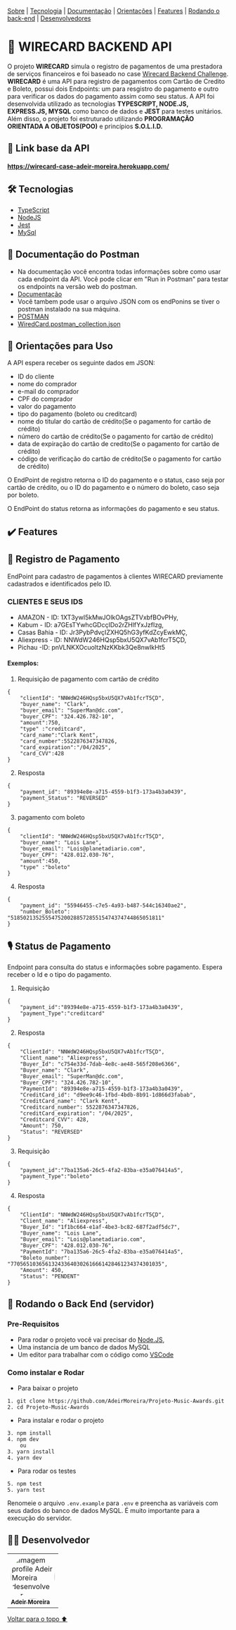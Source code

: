 <p>
<a href="#sobre">Sobre</a> |
<a href="#tecnologia">Tecnologia</a> |
<a href="#documentação">Documentação</a> |
<a href="#orientacoes">Orientações</a> |
<a href="#features">Features</a> |
 <a href="#back">Rodando o back-end</a> |
<a href="#desenvolvedores">Desenvolvedores</a>
</p>

<h1 id="sobre">📕 WIRECARD BACKEND API</h1>

O projeto **WIRECARD** simula o registro de pagamentos de uma prestadora de serviços financeiros e foi baseado no case [Wirecard Backend Challenge](https://github.com/wirecardBrasil/challenge/tree/master/backend). **WIRECARD** é uma API para registro de pagamentos com Cartão de Credito e Boleto, possui dois Endpoints: um para resgistro do pagamento e outro para verificar os dados do pagamento assim como seu status. A API foi desenvolvida utilizado as tecnologias **TYPESCRIPT, NODE.JS, EXPRESS.JS, MYSQL** como banco de dados e **JEST** para testes unitários.  Além disso, o projeto foi estruturado utilizando **PROGRAMAÇÃO ORIENTADA A OBJETOS(POO)** e princípios **S.O.L.I.D.** 

<h2 id="link">🔗 Link base da API</h2>

#### https://wirecard-case-adeir-moreira.herokuapp.com/

 <h2 id="tecnologia">🛠 Tecnologias</h2>

- [TypeScript](https://www.typescriptlang.org/)
- [NodeJS](https://nodejs.org/en/docs/)
- [Jest](https://jestjs.io/pt-BR/docs/api)
- [MySql](https://dev.mysql.com/doc/)

<h2 id="documentação">📃 Documentação do Postman</h2>

- Na documentação você encontra todas informações sobre como usar cada endpoint da API. Você pode clicar em "Run in Postman" para testar os endpoints na versão web do postman.
- [Documentação](https://documenter.getpostman.com/view/20351643/UzXKXKLD)
- Você tambem pode usar o arquivo JSON  com os endPonins se tiver o postman instalado na sua máquina.
- [POSTMAN](https://www.postman.com/downloads/)
- [WiredCard.postman_collection.json](https://github.com/AdeirMoreira/Projeto-Music-Awards/blob/master/Labenu-Music-Awards-IDP.postman_collection.json)

<h2 id="orientacoes">🚨 Orientações para Uso</h2>

A API espera receber os seguinte dados em JSON:

- ID do cliente
- nome do comprador
- e-mail do comprador
- CPF do comprador
- valor do pagamento
- tipo do pagamento (boleto ou creditcard)
- nome do titular do cartão de crédito(Se o pagamento for cartão de crédito)
- número do cartão de crédito(Se o pagamento for cartão de crédito)
- data de expiração do cartão de credito(Se o pagamento for cartão de crédito)
- código de verificação do cartão de crédito(Se o pagamento for cartão de crédito)

O EndPoint de registro retorna o ID do pagamento e o status, caso seja por cartão de crédito, ou o ID do pagamento e o número do boleto, caso seja por boleto.

O EndPoint do status retorna as informações do pagamento e seu status.


<h2 id="features">✔️ Features</h2>

## 👤 Registro de Pagamento
EndPoint para cadastro de pagamentos à clientes WIRECARD previamente cadastrados e identificados pelo ID.

### CLIENTES E SEUS IDS

* AMAZON - ID: 1XT3ywI5kMwJOlkOAgsZTVxbfBOvPHy,
* Kabum - ID: a7GEsTYwhcGDcçIDo2rZHlfYxJzfIzg,
* Casas Bahia - ID: Jr3PybPdvçIZXHQ5hG3yfKdZcyEwkMÇ,
* Aliexpress - ID: NNWdW246HQsp5bxU5QX7vAb1fcrT5ÇD,
* Pichau -ID: pnVLNKXOcuoltzNzKKbk3Qe8nwIkHt5

#### Exemplos:

1. Requisição de pagamento com cartão de crédito
```
{
    "clientId": "NNWdW246HQsp5bxU5QX7vAb1fcrT5ÇD",
    "buyer_name": "Clark",
    "buyer_email": "SuperMan@dc.com",
    "buyer_CPF": "324.426.782-10",
    "amount":750,
    "type" :"creditcard",
    "card_name":"Clark Kent", 
    "card_number":5522876347347826, 
    "card_expiration":"/04/2025", 
    "card_CVV":428
}
```
2. Resposta
```
{
    "payment_id": "89394e8e-a715-4559-b1f3-173a4b3a0439",
    "payment_Status": "REVERSED"
}
```
3. pagamento com boleto
```
{
    "clientId": "NNWdW246HQsp5bxU5QX7vAb1fcrT5ÇD",
    "buyer_name": "Lois Lane",
    "buyer_email": "Lois@planetadiario.com",
    "buyer_CPF": "428.012.030-76",
    "amount":450,
    "type" :"boleto"
}
```
4. Resposta
```
{
    "payment_id": "55946455-c7e5-4a93-b487-544c16340ae2",
    "number_Boleto": "518502135255547520028857285515474374744865051811"
}
```

## 🎙 Status de Pagamento
Endpoint para consulta do status e informações sobre pagamento. Espera receber o Id e o tipo do pagamento.
1. Requisição 
```
{
    "payment_id":"89394e8e-a715-4559-b1f3-173a4b3a0439",
    "payment_Type":"creditcard"
}
```
2. Resposta 
```
{
    "ClientId": "NNWdW246HQsp5bxU5QX7vAb1fcrT5ÇD",
    "Client_name": "Aliexpress",
    "Buyer_Id": "c754e33d-7dab-4e8c-ae48-565f208e6366",
    "Buyer_name": "Clark",
    "Buyer_email": "SuperMan@dc.com",
    "Buyer_CPF": "324.426.782-10",
    "PaymentId": "89394e8e-a715-4559-b1f3-173a4b3a0439",
    "CreditCard_id": "d9ee9c46-1fbd-4bdb-8b91-1d866d3fabab",
    "CreditCard_name": "Clark Kent",
    "Creditcard_number": 5522876347347826,
    "creditCard_expiration": "/04/2025",
    "Creditcard_CVV": 428,
    "Amount": 750,
    "Status": "REVERSED"
}
```
3. Requisição
```
{
    "payment_id":"7ba135a6-26c5-4fa2-83ba-e35a076414a5",
    "payment_Type":"boleto"
}
```
4. Resposta
```
{
    "ClientId": "NNWdW246HQsp5bxU5QX7vAb1fcrT5ÇD",
    "Client_name": "Aliexpress",
    "Buyer_Id": "1f1bc664-e1af-4be3-bc82-687f2adf5dc7",
    "Buyer_name": "Lois Lane",
    "Buyer_email": "Lois@planetadiario.com",
    "Buyer_CPF": "428.012.030-76",
    "PaymentId": "7ba135a6-26c5-4fa2-83ba-e35a076414a5",
    "Boleto_number": "770565103656132433640302616661428461234374301035",
    "Amount": 450,
    "Status": "PENDENT"
}
```

<h2 id="back"> 🎲 Rodando o Back End (servidor)</h2>

### Pre-Requisitos

- Para rodar o projeto você vai precisar do [Node.JS](https://nodejs.org/en/download/),
- Uma instancia de um banco de dados MySQL
- Um editor para trabalhar com o código como [VSCode](https://code.visualstudio.com/)

### Como instalar e Rodar
* Para baixar o projeto
```
1. git clone https://github.com/AdeirMoreira/Projeto-Music-Awards.git
2. cd Projeto-Music-Awards
```
* Para instalar e rodar o projeto
```
3. npm install
4. npm dev
    ou
3. yarn install
4. yarn dev
```
* Para rodar os testes 
```
5. npm test
5. yarn test
```

Renomeie o arquivo ```.env.example```  para ```.env``` e preencha as variáveis com seus dados do banco de dados MySQL. É muito importante para a execução do servidor.

<h2 id="desenvolvedores">👨‍💻 Desenvolvedor</h2>
<table>         
<td><a href="https://github.com/future4code/silveira-Adeir-Maia"><img style="border-radius: 50%;" src="https://avatars.githubusercontent.com/u/98994187?v=4" width="100px;" alt="Imagem profile Adeir Moreira desenvolvedor"/><br /><sub><b>Adeir Moreira</b></sub></a><br /> 

</table>

<a href="#voltar">Voltar para o topo ⬆️</a>

